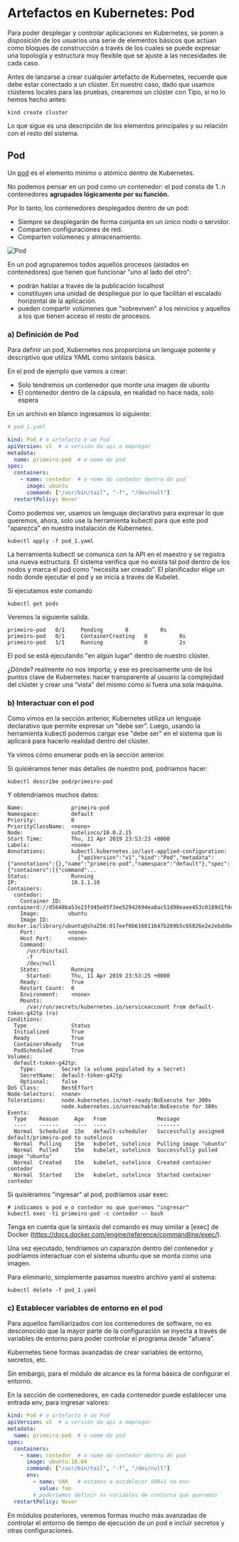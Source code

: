 # Artefactos en Kubernetes: Pod

Para poder desplegar y controlar aplicaciones en Kubernetes, se ponen a disposición de los usuarios una serie de elementos básicos que actúan como bloques de construcción a través de los cuales se puede expresar una topología y estructura muy flexible que se ajuste a las necesidades de cada caso.

Antes de lanzarse a crear cualquier artefacto de Kubernetes, recuerde que debe estar conectado a un clúster. En nuestro caso, dado que usamos clústeres locales para las pruebas, crearemos un clúster con Tipo, si no lo hemos hecho antes:

```shell
kind create cluster
```

Lo que sigue es una descripción de los elementos principales y su relación con el resto del sistema.

## Pod

Un [pod](https://kubernetes.io/docs/concepts/workloads/pods/) es el elemento mínimo o atómico dentro de Kubernetes.

No podemos pensar en un pod como un contenedor: el pod consta de 1..n contenedores **agrupados lógicamente por su función.**

Por lo tanto, los contenedores desplegados dentro de un pod:

- Siempre se desplegarán de forma conjunta en un único nodo o servidor.
- Comparten configuraciones de red.
- Comparten volúmenes y almacenamiento.

![Pod](../../_media/02/pod1.png)

En un pod agruparemos todos aquellos procesos (aislados en contenedores) que tienen que funcionar "uno al lado del otro":

- podrán hablar a través de la publicación localhost
- constituyen una unidad de despliegue por lo que facilitan el escalado horizontal de la aplicación.
- pueden compartir volúmenes que "sobreviven" a los reinicios y aquellos a los que tienen acceso el resto de procesos.

### a) Definición de Pod

Para definir un pod, Kubernetes nos proporciona un lenguaje potente y descriptivo que utiliza YAML como sintaxis básica.

En el pod de ejemplo que vamos a crear:

- Solo tendremos un contenedor que monte una imagen de ubuntu
- El contenedor dentro de la cápsula, en realidad no hace nada, solo espera

En un archivo en blanco ingresamos lo siguiente:

```yaml
# pod_1.yaml

kind: Pod # o artefacto é un Pod
apiVersion: v1  # a versión da api a empregar
metadata:
  name: primeiro-pod  # o nome do pod
spec:
  containers:
    - name: contedor  # o nome do contedor dentro do pod
      image: ubuntu
      command: ["/usr/bin/tail", "-f", "/dev/null"]
  restartPolicy: Never
```

Como podemos ver, usamos un lenguaje declarativo para expresar lo que queremos, ahora, solo use la herramienta kubectl para que este pod "aparezca" en nuestra instalación de Kubernetes.

```shell
kubectl apply -f pod_1.yaml
```

La herramienta kubectl se comunica con la API en el maestro y se registra una nueva estructura. El sistema verifica que no exista tal pod dentro de los nodos y marca el pod como "necesita ser creado". El planificador elige un nodo donde ejecutar el pod y se inicia a través de Kubelet.

Si ejecutamos este comando

```shell
kubectl get pods
```

Veremos la siguiente salida.

```shell
primeiro-pod   0/1     Pending       0          0s
primeiro-pod   0/1     ContainerCreating   0          0s
primeiro-pod   1/1     Running             0          2s
```

El pod se está ejecutando "en algún lugar" dentro de nuestro clúster.

¿Dónde? realmente no nos importa; y ese es precisamente uno de los puntos clave de Kubernetes: hacer transparente al usuario la complejidad del clúster y crear una “vista” del mismo como si fuera una sola máquina.

### b) Interactuar con el pod

Como vimos en la sección anterior, Kubernetes utiliza un lenguaje declarativo que permite expresar un "debe ser". Luego, usando la herramienta kubectl podemos cargar ese "debe ser" en el sistema que lo aplicará para hacerlo realidad dentro del clúster.

Ya vimos cómo enumerar pods en la sección anterior.

Si quisiéramos tener más detalles de nuestro pod, podríamos hacer:

```shell
kubectl describe pod/primeiro-pod
```

Y obtendríamos muchos datos:

```shell
Name:               primeiro-pod
Namespace:          default
Priority:           0
PriorityClassName:  <none>
Node:               sutelinco/10.0.2.15
Start Time:         Thu, 11 Apr 2019 23:53:23 +0000
Labels:             <none>
Annotations:        kubectl.kubernetes.io/last-applied-configuration:
                      {"apiVersion":"v1","kind":"Pod","metadata":{"annotations":{},"name":"primeiro-pod","namespace":"default"},"spec":{"containers":[{"command"...
Status:             Running
IP:                 10.1.1.10
Containers:
  contedor:
    Container ID:  containerd://d5648ba53e23fd45e85f3ee52942694ea8ac51d98eaee453c0189d1fdc17935d
    Image:         ubuntu
    Image ID:      docker.io/library/ubuntu@sha256:017eef0b616011647b269b5c65826e2e2ebddbe5d1f8c1e56b3599fb14fabec8
    Port:          <none>
    Host Port:     <none>
    Command:
      /usr/bin/tail
      -f
      /dev/null
    State:          Running
      Started:      Thu, 11 Apr 2019 23:53:25 +0000
    Ready:          True
    Restart Count:  0
    Environment:    <none>
    Mounts:
      /var/run/secrets/kubernetes.io/serviceaccount from default-token-g42tp (ro)
Conditions:
  Type              Status
  Initialized       True
  Ready             True
  ContainersReady   True
  PodScheduled      True
Volumes:
  default-token-g42tp:
    Type:        Secret (a volume populated by a Secret)
    SecretName:  default-token-g42tp
    Optional:    false
QoS Class:       BestEffort
Node-Selectors:  <none>
Tolerations:     node.kubernetes.io/not-ready:NoExecute for 300s
                 node.kubernetes.io/unreachable:NoExecute for 300s
Events:
  Type    Reason     Age   From                Message
  ----    ------     ----  ----                -------
  Normal  Scheduled  15m   default-scheduler   Successfully assigned default/primeiro-pod to sutelinco
  Normal  Pulling    15m   kubelet, sutelinco  Pulling image "ubuntu"
  Normal  Pulled     15m   kubelet, sutelinco  Successfully pulled image "ubuntu"
  Normal  Created    15m   kubelet, sutelinco  Created container contedor
  Normal  Started    15m   kubelet, sutelinco  Started container contedor
```

Si quisiéramos "ingresar" al pod, podríamos usar exec:

```shell
# indicamos o pod e o contedor no que queremos "ingresar"
kubectl exec -ti primeiro-pod -c contedor -- bash
```

Tenga en cuenta que la sintaxis del comando es muy similar a [exec] de Docker (https://docs.docker.com/engine/reference/commandline/exec/).

Una vez ejecutado, tendríamos un caparazón dentro del contenedor y podríamos interactuar con el sistema ubuntu que se monta como una imagen.

Para eliminarlo, simplemente pasamos nuestro archivo yaml al sistema:

```shell
kubectl delete -f pod_1.yaml
```
### c) Establecer variables de entorno en el pod

Para aquellos familiarizados con los contenedores de software, no es desconocido que la mayor parte de la configuración se inyecta a través de variables de entorno para poder controlar el programa desde "afuera".

Kubernetes tiene formas avanzadas de crear variables de entorno, secretos, etc.

Sin embargo, para el módulo de alcance es la forma básica de configurar el entorno.

En la sección de contenedores, en cada contenedor puede establecer una entrada env, para ingresar valores:

```yaml
kind: Pod # o artefacto é un Pod
apiVersion: v1  # a versión da api a empregar
metadata:
  name: primeiro-pod  # o nome do pod
spec:
  containers:
    - name: contedor  # o nome do contedor dentro do pod
      image: ubuntu:18.04
      command: ["/usr/bin/tail", "-f", "/dev/null"]
      env:
        - name: VAR   # estamos a establecer VAR=1 no env
          value: foo
        # poderíamos definir as variables de contorna que queramos
  restartPolicy: Never
```

En módulos posteriores, veremos formas mucho más avanzadas de controlar el entorno de tiempo de ejecución de un pod e incluir secretos y otras configuraciones.
